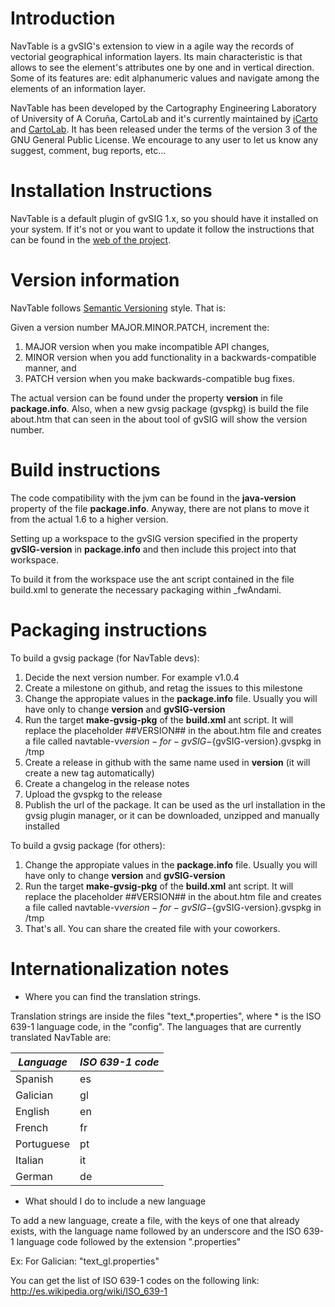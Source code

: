 # Introduction

NavTable is a gvSIG's extension to view in a agile way the records of vectorial geographical information layers. Its main characteristic is that allows to see the element's attributes one by one and in vertical direction. Some of its features are: edit alphanumeric values and navigate among the elements of an information layer.

NavTable has been developed by the Cartography Engineering Laboratory of University of A Coruña, CartoLab and it's currently maintained by [iCarto](http://icarto.es) and [CartoLab](http://cartolab.udc.es). It has been released under the terms of the version 3 of the GNU General Public License. We encourage to any user to let us know any suggest, comment, bug reports, etc...

# Installation Instructions

NavTable is a default plugin of gvSIG 1.x, so you should have it installed on your system. If it's not or you want to update it follow the instructions that can be found in the [web of the project](http://navtable.github.io/).

# Version information

NavTable follows [Semantic Versioning](http://semver.org/) style. That is:

Given a version number MAJOR.MINOR.PATCH, increment the:

1. MAJOR version when you make incompatible API changes,
2. MINOR version when you add functionality in a backwards-compatible manner, and
3. PATCH version when you make backwards-compatible bug fixes.

The actual version can be found under the property **version** in file **package.info**. Also, when a new gvsig package (gvspkg) is build the file about.htm that can seen in the about tool of gvSIG will show the version number.

# Build instructions

The code compatibility with the jvm can be found in the **java-version** property of the file **package.info**. Anyway, there are not plans to move it from the actual 1.6 to a higher version.

Setting up a workspace to the gvSIG version specified in the property **gvSIG-version** in **package.info** and then include this project into that workspace.

To build it from the workspace use the ant script contained in the file build.xml to generate the necessary packaging within _fwAndami.

# Packaging instructions

To build a gvsig package (for NavTable devs):

1. Decide the next version number. For example v1.0.4
2. Create a milestone on github, and retag the issues to this milestone
3. Change the appropiate values in the **package.info** file. Usually you will have only to change **version** and **gvSIG-version**
4. Run the target **make-gvsig-pkg** of the **build.xml** ant script. It will replace the placeholder ##VERSION## in the about.htm file and creates a file called navtable-v${version}-for-gvSIG-${gvSIG-version}.gvspkg in /tmp
5. Create a release in github with the same name used in **version** (it will create a new tag automatically)
6. Create a changelog in the release notes
7. Upload the gvspkg to the release
8. Publish the url of the package. It can be used as the url installation in the gvsig plugin manager, or it can be downloaded, unzipped and manually installed

To build a gvsig package (for others):

1. Change the appropiate values in the **package.info** file. Usually you will have only to change **version** and **gvSIG-version**
2. Run the target **make-gvsig-pkg** of the **build.xml** ant script. It will replace the placeholder ##VERSION## in the about.htm file and creates a file called navtable-v${version}-for-gvSIG-${gvSIG-version}.gvspkg in /tmp
3. That's all. You can share the created file with your coworkers.



# Internationalization notes

* Where you can find the translation strings.

Translation strings are inside the files "text_*.properties", where * is the ISO 639-1 language code,
in the "config". The languages that are currently translated NavTable are:


| *Language* | *ISO 639-1 code* |
|------------|------------------|
| Spanish    | es		|
| Galician   | gl	        |
| English    | en	        |
| French     | fr	        |
| Portuguese | pt	        |
| Italian    | it	        |
| German     | de	        |

* What should I do to include a new language

To add a new language, create a file, with the keys of one that already exists, with the language name
followed by an underscore and the ISO 639-1 language code followed by the extension ".properties"

Ex: For Galician: "text_gl.properties"

You can get the list of ISO 639-1 codes on the following link: http://es.wikipedia.org/wiki/ISO_639-1
